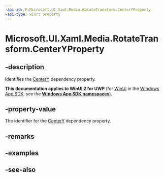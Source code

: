 ```yaml
---
-api-id: P:Microsoft.UI.Xaml.Media.RotateTransform.CenterYProperty
-api-type: winrt property
---
```


<!-- Property syntax
public Windows.UI.Xaml.DependencyProperty CenterYProperty { get; }
-->

# Microsoft.UI.Xaml.Media.RotateTransform.CenterYProperty

## -description
Identifies the [CenterY](rotatetransform_centery.md) dependency property.

**This documentation applies to WinUI 2 for UWP** (for [WinUI](/windows/apps/winui/winui3/) in the [Windows App SDK](/windows/apps/windows-app-sdk/), see the **[Windows App SDK namespaces](/windows/windows-app-sdk/api/winrt/)**).

## -property-value
The identifier for the [CenterY](rotatetransform_centery.md) dependency property.

## -remarks

## -examples

## -see-also
